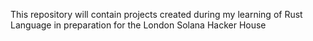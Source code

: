 This repository will contain projects created during my learning of Rust Language in preparation for the London Solana Hacker House